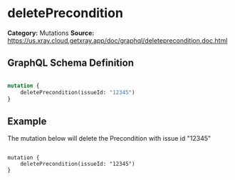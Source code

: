 # deletePrecondition

**Category:** Mutations
**Source:** https://us.xray.cloud.getxray.app/doc/graphql/deleteprecondition.doc.html

## GraphQL Schema Definition

```graphql

mutation {
    deletePrecondition(issueId: "12345")
}

```

## Example

The mutation below will delete the Precondition with issue id "12345"

```

mutation {
    deletePrecondition(issueId: "12345")
}

```